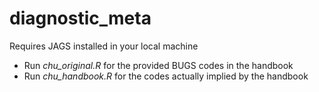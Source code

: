 # diagnostic_meta

Requires JAGS installed in your local machine

- Run *chu_original.R* for the provided BUGS codes in the handbook
- Run *chu_handbook.R* for the codes actually implied by the handbook
